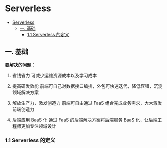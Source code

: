 # Serverless

<!-- @import "[TOC]" {cmd="toc" depthFrom=1 depthTo=6 orderedList=false} -->

<!-- code_chunk_output -->

- [Serverless](#serverless)
  - [一. 基础](#一-基础)
    - [1.1 Serverless 的定义](#11-serverless-的定义)

<!-- /code_chunk_output -->

## 一. 基础

**要解决的问题**：

1. 省钱省力
   可减少运维资源成本以及学习成本

2. 提高研发效能
   前端可自己对数据接口编排，外包可快速迭代，降低容错，沉淀领域解决方案

3. 解放生产力，激发创造力
   前端可自由通过 FaaS 组合完成业务需求，大大激发前端创造力

4. 后端应用 BaaS 化
   通过 FaaS 的后端解决方案将后端服务 BaaS 化，让后端工程师更加专注领域设计

### 1.1 Serverless 的定义
